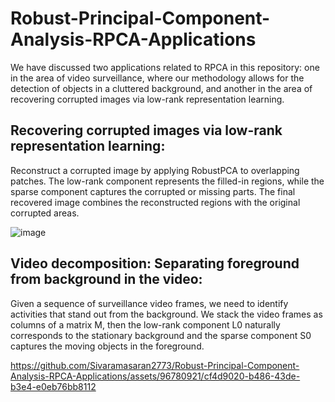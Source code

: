 # Robust-Principal-Component-Analysis-RPCA-Applications
We have discussed two applications related to RPCA in this repository: one in the area of video surveillance, where our methodology allows for the detection of objects in a cluttered background, and another in the area of recovering corrupted images via low-rank representation learning.

## Recovering corrupted images via low-rank representation learning:

Reconstruct a corrupted image by applying RobustPCA to overlapping patches. The low-rank component represents the filled-in regions, while the sparse component captures the corrupted or missing parts. The final recovered image combines the reconstructed regions with the original corrupted areas.

![image](https://github.com/Sivaramasaran2773/Robust-Principal-Component-Analysis-RPCA-Applications/assets/96780921/c7901836-bdba-49b8-b150-ca5da673a634)


## Video decomposition: Separating foreground from background in the video:
Given a sequence of surveillance video frames, we need to identify activities that stand out from the background. We stack the video frames as columns of a matrix M, then the low-rank component L0 naturally corresponds to the stationary background and the sparse component S0 captures the moving objects in the foreground. 

https://github.com/Sivaramasaran2773/Robust-Principal-Component-Analysis-RPCA-Applications/assets/96780921/cf4d9020-b486-43de-b3e4-e0eb76bb8112


